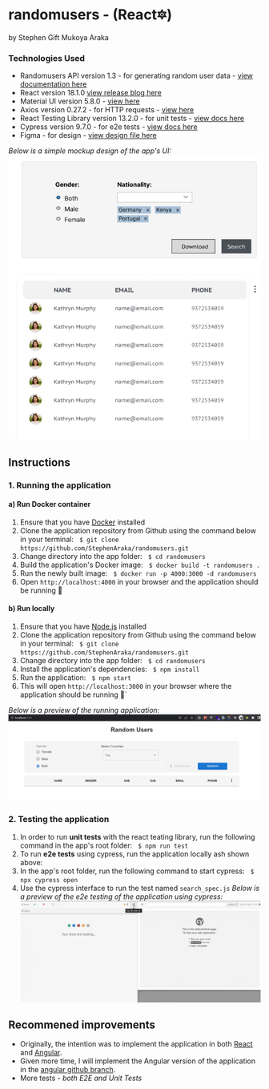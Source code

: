 # randomusers - (React🔯)
by Stephen Gift Mukoya Araka 


### Technologies Used
- Randomusers API version 1.3 - for generating random user data -  [view documentation here](https://randomuser.me/documentation)
- React version 18.1.0 [view release blog here](https://reactjs.org/blog/2022/03/29/react-v18.html)
- Material UI version 5.8.0 - [view here](https://mui.com/material-ui/)
- Axios version 0.27.2 - for HTTP requests - [view here](https://github.com/axios/axios)
- React Testing Library version 13.2.0 - for unit tests - [view docs here](https://testing-library.com/docs/react-testing-library/intro/)
- Cypress version 9.7.0 - for e2e tests - [view docs here](https://docs.cypress.io/)
- Figma - for design - [view design file here](https://www.figma.com/file/JgPhxtsUmiRqG8knkPhH7F/Jumia?node-id=0%3A1)


_Below is a simple mockup design of the app's UI:_
![application UI design](docs/images/design.png)

## Instructions
### 1. Running the application
#### a) Run Docker container 
1. Ensure that you have [Docker](https://www.docker.com/get-started/) installed
2. Clone the application repository from Github using the command below in your terminal:
&nbsp; `$ git clone https://github.com/StephenAraka/randomusers.git`
3. Change directory into the app folder:
&nbsp; `$ cd randomusers`
4. Build the application's Docker image:
&nbsp; `$ docker build -t randomusers .`
5. Run the newly built image:
&nbsp; `$ docker run -p 4000:3000 -d randomusers`
6. Open `http://localhost:4000` in your browser and the application should be running 🚀

#### b) Run locally 
1. Ensure that you have [Node.js](alendar.google.com) installed
2. Clone the application repository from Github using the command below in your terminal:
&nbsp; `$ git clone https://github.com/StephenAraka/randomusers.git`
3. Change directory into the app folder:
&nbsp; `$ cd randomusers`
4. Install the application's dependencies:
&nbsp; `$ npm install`
5. Run the application:
&nbsp; `$ npm start`
6. This will open `http://localhost:3000` in your browser where the application should be running 🤟`

_Below is a preview of the running application:_
![running application](docs/images/app-running.png)

### 2. Testing the application
1. In order to run **unit tests** with the react teating library, run the following command in the app's root folder:
&nbsp; `$ npm run test`
2. To run **e2e tests** using cypress, run the application locally ash shown above:
3. In the app's root folder, run the following command to start cypress:
&nbsp; `$ npx cypress open`
4. Use the cypress interface to run the test named `search_spec.js`
_Below is a preview of the e2e testing of the application using cypress:_
![cypress E2E tests](docs/images//e2e.gif)


## Recommened improvements
- Originally, the intention was to implement the application in both [React](https://github.com/StephenAraka/randomusers/tree/react) and [Angular](https://github.com/StephenAraka/randomusers/tree/angular).
- Given more time, I will implement the Angular version of the application in the [angular github branch](https://github.com/StephenAraka/randomusers/tree/react).
- More tests - _both E2E and Unit Tests_